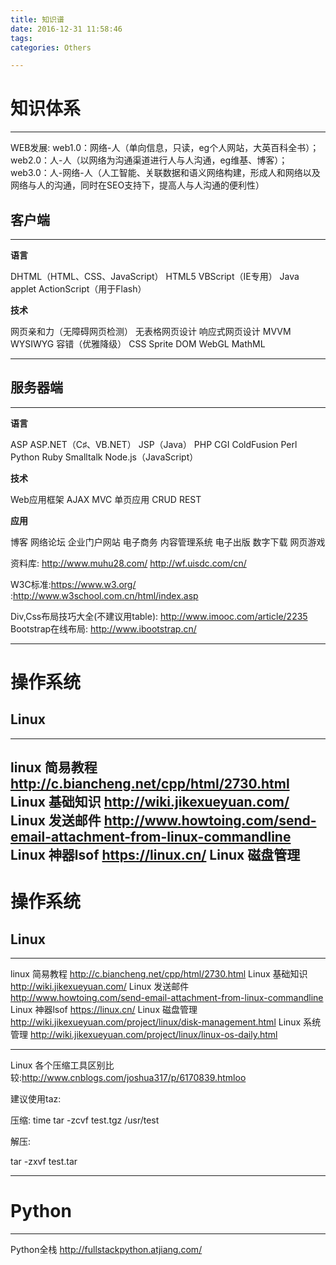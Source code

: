 ```yaml
---
title: 知识谱
date: 2016-12-31 11:58:46
tags:
categories: Others

---
```


# 知识体系

--------

WEB发展:
web1.0：网络-人（单向信息，只读，eg个人网站，大英百科全书）；
web2.0：人-人（以网络为沟通渠道进行人与人沟通，eg维基、博客）；
web3.0：人-网络-人（人工智能、关联数据和语义网络构建，形成人和网络以及网络与人的沟通，同时在SEO支持下，提高人与人沟通的便利性）


## 客户端

-----------
**语言**

DHTML（HTML、CSS、JavaScript） HTML5 VBScript（IE专用） Java applet ActionScript（用于Flash）

**技术**

网页亲和力（无障碍网页检测） 无表格网页设计 响应式网页设计 MVVM WYSIWYG 容错（优雅降级） CSS Sprite DOM WebGL MathML


----

## 服务器端

--------
**语言**

ASP ASP.NET（C♯、VB.NET） JSP（Java） PHP CGI ColdFusion Perl Python Ruby Smalltalk Node.js（JavaScript）

**技术**

Web应用框架 AJAX MVC 单页应用 CRUD REST

**应用**

博客 网络论坛 企业门户网站 电子商务 内容管理系统 电子出版 数字下载 网页游戏


资料库: http://www.muhu28.com/
        http://wf.uisdc.com/cn/

W3C标准:https://www.w3.org/
       :http://www.w3school.com.cn/html/index.asp

Div,Css布局技巧大全(不建议用table): http://www.imooc.com/article/2235
Bootstrap在线布局: http://www.ibootstrap.cn/


------

# 操作系统

## Linux
--------
linux 简易教程 http://c.biancheng.net/cpp/html/2730.html
Linux 基础知识 http://wiki.jikexueyuan.com/
Linux 发送邮件 http://www.howtoing.com/send-email-attachment-from-linux-commandline
Linux 神器lsof https://linux.cn/
Linux 磁盘管理 
------
# 操作系统

## Linux
--------
linux 简易教程 http://c.biancheng.net/cpp/html/2730.html
Linux 基础知识 http://wiki.jikexueyuan.com/
Linux 发送邮件 http://www.howtoing.com/send-email-attachment-from-linux-commandline
Linux 神器lsof https://linux.cn/
Linux 磁盘管理 http://wiki.jikexueyuan.com/project/linux/disk-management.html
Linux 系统管理 http://wiki.jikexueyuan.com/project/linux/linux-os-daily.html

-------
Linux 各个压缩工具区别比较:http://www.cnblogs.com/joshua317/p/6170839.htmloo

建议使用taz:

压缩:
time tar -zcvf test.tgz /usr/test

解压:

tar -zxvf test.tar

--------

# Python
------
Python全栈 http://fullstackpython.atjiang.com/
